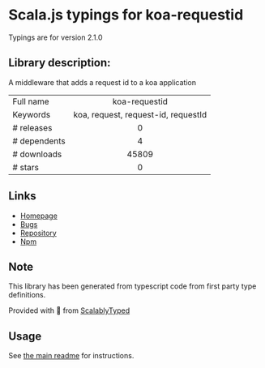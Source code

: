 
# Scala.js typings for koa-requestid

Typings are for version 2.1.0

## Library description:
A middleware that adds a request id to a koa application

|                    |                 |
| ------------------ | :-------------: |
| Full name          | koa-requestid |
| Keywords           | koa, request, request-id, requestId |
| # releases         | 0 |
| # dependents       | 4 |
| # downloads        | 45809 |
| # stars            | 0 |

## Links
- [Homepage](https://github.com/seegno/koa-requestid/)
- [Bugs](https://github.com/seegno/koa-requestid/issues)
- [Repository](https://github.com/seegno/koa-requestid)
- [Npm](https://www.npmjs.com/package/koa-requestid)
    


## Note
This library has been generated from typescript code from first party type definitions.

Provided with :purple_heart: from [ScalablyTyped](https://github.com/oyvindberg/ScalablyTyped)

## Usage
See [the main readme](../../readme.md) for instructions.


